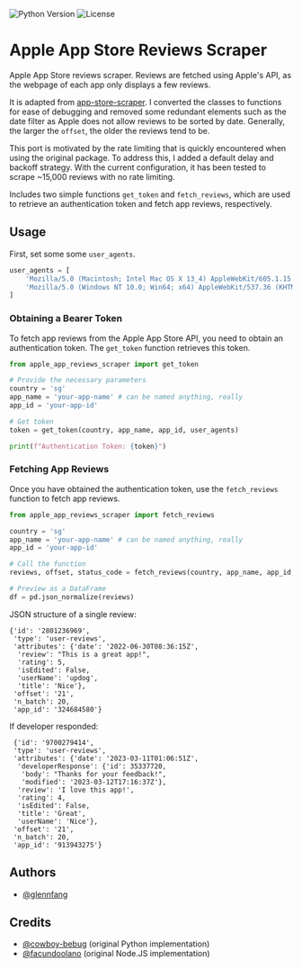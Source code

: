![Python Version](https://img.shields.io/badge/Python-3.10-brightgreen) ![License](https://img.shields.io/pypi/l/app-store-scraper)

# Apple App Store Reviews Scraper



 Apple App Store reviews scraper. Reviews are fetched using Apple's API, as the webpage of each app only displays a few reviews. 
 
 It is adapted from 
 [app-store-scraper](https://github.com/cowboy-bebug/app-store-scraper). I converted the classes to functions for ease of debugging and removed some redundant elements such as the date filter as Apple does not allow reviews to be sorted by date. Generally, the larger the `offset`, the older the reviews tend to be.

 This port is motivated by the rate limiting that is quickly encountered when using the original package. To address this, I added a default delay and backoff strategy. With the current configuration, it has been tested to scrape ~15,000 reviews with no rate limiting.
 
Includes two simple functions `get_token` and `fetch_reviews`, which are used to retrieve an authentication token and fetch app reviews, respectively.


## Usage

First, set some some `user_agents`.
```python
user_agents = [
    'Mozilla/5.0 (Macintosh; Intel Mac OS X 13_4) AppleWebKit/605.1.15 (KHTML, like Gecko) Version/16.4 Safari/605.1.15',
    'Mozilla/5.0 (Windows NT 10.0; Win64; x64) AppleWebKit/537.36 (KHTML, like Gecko) Chrome/113.0.0.0 Safari/537.36',
]
```

### Obtaining a Bearer Token

To fetch app reviews from the Apple App Store API, you need to obtain an authentication token. The `get_token` function retrieves this token.

```python
from apple_app_reviews_scraper import get_token

# Provide the necessary parameters
country = 'sg'
app_name = 'your-app-name' # can be named anything, really
app_id = 'your-app-id'

# Get token
token = get_token(country, app_name, app_id, user_agents)

print(f"Authentication Token: {token}")
```

### Fetching App Reviews

Once you have obtained the authentication token, use the `fetch_reviews` function to fetch app reviews.

```python
from apple_app_reviews_scraper import fetch_reviews

country = 'sg'
app_name = 'your-app-name' # can be named anything, really
app_id = 'your-app-id'

# Call the function
reviews, offset, status_code = fetch_reviews(country, app_name, app_id, user_agents, token)

# Preview as a DataFrame
df = pd.json_normalize(reviews)
```

JSON structure of a single review: 
```
{'id': '2801236969',
 'type': 'user-reviews',
 'attributes': {'date': '2022-06-30T08:36:15Z',
  'review': "This is a great app!",
  'rating': 5,
  'isEdited': False,
  'userName': 'updog',
  'title': 'Nice'},
 'offset': '21',
 'n_batch': 20,
 'app_id': '324684580'}
```
If developer responded:
```
 {'id': '9700279414',
 'type': 'user-reviews',
 'attributes': {'date': '2023-03-11T01:06:51Z',
  'developerResponse': {'id': 35337720,
   'body': "Thanks for your feedback!",
   'modified': '2023-03-12T17:16:37Z'},
  'review': 'I love this app!',
  'rating': 4,
  'isEdited': False,
  'title': 'Great',
  'userName': 'Nice'},
 'offset': '21',
 'n_batch': 20,
 'app_id': '913943275'}
```
## Authors

- [@glennfang](https://www.github.com/glennfang)

## Credits
- [@cowboy-bebug](https://www.github.com/cowboy-bebug/app-store-scraper) (original Python implementation)
- [@facundoolano](https://github.com/facundoolano/app-store-scraper) (original Node.JS implementation)



